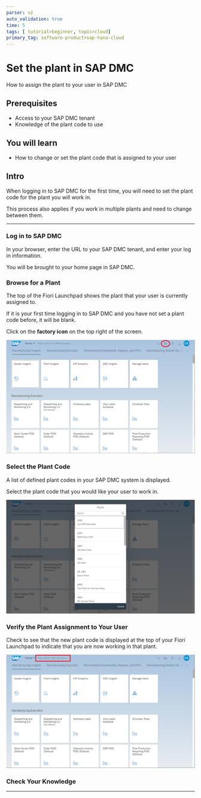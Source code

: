 ```yaml
---
parser: v2
auto_validation: true
time: 5
tags: [ tutorial>beginner, topic>cloud]
primary_tag: software-product>sap-hana-cloud
---
```


# Set the plant in SAP DMC
<!-- description --> How to assign the plant to your user in SAP DMC

## Prerequisites
 - Access to your SAP DMC tenant
 - Knowledge of the plant code to use

## You will learn
  - How to change or set the plant code that is assigned to your user

## Intro
When logging in to SAP DMC for the first time, you will need to set the plant code for the plant you will work in.

This process also applies if you work in multiple plants and need to change between them.


---

### Log in to SAP DMC

In your browser, enter the URL to your SAP DMC tenant, and enter your log in information.

You will be brought to your home page in SAP DMC.




### Browse for a Plant

The top of the Fiori Launchpad shows the plant that your user is currently assigned to.

If it is your first time logging in to SAP DMC and you have not set a plant code before, it will be blank.

Click on the **factory icon** on the top right of the screen.

![Link text e.g., Destination screen](home.png)



### Select the Plant Code

A list of defined plant codes in your SAP DMC system is displayed.

Select the plant code that you would like your user to work in.

![Link text e.g., Destination screen](plant-select.png)


### Verify the Plant Assignment to Your User

Check to see that the new plant code is displayed at the top of your Fiori Launchpad to indicate that you are now working in that plant.

![Link text e.g., Destination screen](new-plant.png)


### Check Your Knowledge







---
